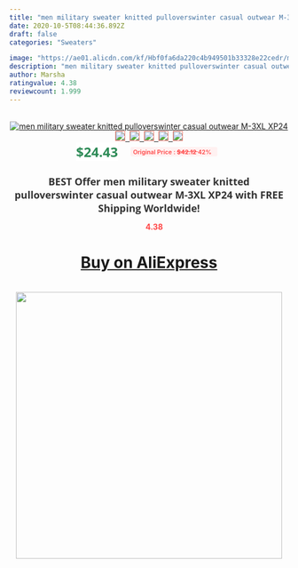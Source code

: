 ```yaml
---
title: "men military sweater knitted pulloverswinter casual outwear M-3XL XP24"
date: 2020-10-5T08:44:36.892Z
draft: false
categories: "Sweaters"

image: "https://ae01.alicdn.com/kf/Hbf0fa6da220c4b949501b33328e22cedr/men-military-sweater-knitted-pulloverswinter-casual-outwear-M-3XL-XP24.jpg"
description: "men military sweater knitted pulloverswinter casual outwear M-3XL XP24"
author: Marsha
ratingvalue: 4.38
reviewcount: 1.999
---
```

<br>
<div style="text-align: center;">
<a href="https://s.click.aliexpress.com/e/_AZAAXF" target="_blank" rel="nofollow noopener noreferrer"><img alt="men military sweater knitted pulloverswinter casual outwear M-3XL XP24" class="magnifier-image" src="https://ae01.alicdn.com/kf/Hbf0fa6da220c4b949501b33328e22cedr/men-military-sweater-knitted-pulloverswinter-casual-outwear-M-3XL-XP24.jpg_640x640.jpg">
<br>
<img style="border:1px solid salmon" src="https://ae01.alicdn.com/kf/Hbf0fa6da220c4b949501b33328e22cedr/men-military-sweater-knitted-pulloverswinter-casual-outwear-M-3XL-XP24.jpg_120x120.jpg">&nbsp;&nbsp;<img style="border:1px solid salmon" src="https://ae01.alicdn.com/kf/H07fab4622b914c2a9aed5c867afba2a5c/men-military-sweater-knitted-pulloverswinter-casual-outwear-M-3XL-XP24.jpg_120x120.jpg">&nbsp;&nbsp;<img style="border:1px solid salmon" src="https://ae01.alicdn.com/kf/H804c9e8586484e0e8fc0f495b070b092F/men-military-sweater-knitted-pulloverswinter-casual-outwear-M-3XL-XP24.jpg_120x120.jpg">&nbsp;&nbsp;<img style="border:1px solid salmon" src="https://ae01.alicdn.com/kf/Hea1f8bb364c148e79d6c560981c8dd519/men-military-sweater-knitted-pulloverswinter-casual-outwear-M-3XL-XP24.jpg_120x120.jpg">&nbsp;&nbsp;<img style="border:1px solid salmon" src="https://ae01.alicdn.com/kf/H38aec5b47198478e9e36619d3cb9bc53N/men-military-sweater-knitted-pulloverswinter-casual-outwear-M-3XL-XP24.jpg_120x120.jpg"></a></div><br0>
<div style="text-align: center;"><span style="background-color: white; border: 0px; box-sizing: border-box; color: seagreen; display: inline-block; font-family: &quot;open sans&quot; , &quot;arial&quot; , &quot;helvetica&quot; , sans-serif , &quot;heiti&quot;; font-size: 24px; font-stretch: inherit; font-weight: 700; line-height: inherit; margin: 0px 10px 0px 0px; padding: 0px; vertical-align: middle;">$24.43 </span>
<span style="background: rgb(255 , 241 , 241); border-radius: 3px; border: 0px; box-sizing: border-box; color: #ff4747; display: inline-block; font-family: inherit; font-size: 12px; font-stretch: inherit; font-style: inherit; font-variant: inherit; font-weight: 600; line-height: inherit; margin: 0px; padding: 2px 5px; transform: scale(0.9); vertical-align: middle;">Original Price : <b style="text-decoration: line-through;">$42.12 </b> 42%&nbsp;&nbsp;</span></div>
<h1 style="color: #333333; display: inline-block; font-family: &quot;open sans&quot; , &quot;arial&quot; , &quot;helvetica&quot; , sans-serif , &quot;heiti&quot;; font-size: 18px; font-stretch: inherit; font-weight: 700; text-align: center;">BEST Offer men military sweater knitted pulloverswinter casual outwear M-3XL XP24 with FREE Shipping Worldwide!</h1>
<div style="color: #ff4747; text-align: center;">
<img src="https://4.bp.blogspot.com/-M0ZcTcb-5uY/XleCXlxnR4I/AAAAAAAAAEc/OrjgMkXV1oMQFaCRZj5HQwOCBcu3w1FegCPcBGAYYCw/s1600/star.png" style="height: 15px;">&nbsp;<b>4.38</b></div>
<div class="button_cont" align="center"><a class="buynow_a" href="https://s.click.aliexpress.com/e/_AZAAXF" target="_blank" rel="nofollow noopener noreferrer"><H1>Buy on AliExpress</H1></a></div><br>
<div class="separator" style="clear: both; text-align: center;">
<img src="https://lh3.googleusercontent.com/-pTy5HemUv9M/XlePHvY0dAI/AAAAAAAAAE4/0nX5iRUoIWY8eMW9Dpxeirr157OZliDIgCLcBGAsYHQ/s1600/badge.gif" width="480">
</div>
